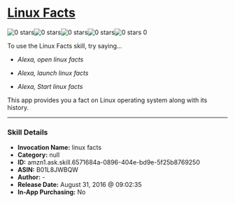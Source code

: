 # [Linux Facts](http://alexa.amazon.com/#skills/amzn1.ask.skill.6571684a-0896-404e-bd9e-5f25b8769250)
![0 stars](../../images/ic_star_border_black_18dp_1x.png)![0 stars](../../images/ic_star_border_black_18dp_1x.png)![0 stars](../../images/ic_star_border_black_18dp_1x.png)![0 stars](../../images/ic_star_border_black_18dp_1x.png)![0 stars](../../images/ic_star_border_black_18dp_1x.png) 0

To use the Linux Facts skill, try saying...

* *Alexa, open linux facts*

* *Alexa, launch linux facts*

* *Alexa, Start linux facts*

This app provides you a fact on Linux operating system along with its history.

***

### Skill Details

* **Invocation Name:** linux facts
* **Category:** null
* **ID:** amzn1.ask.skill.6571684a-0896-404e-bd9e-5f25b8769250
* **ASIN:** B01L8JWBQW
* **Author:** -
* **Release Date:** August 31, 2016 @ 09:02:35
* **In-App Purchasing:** No
